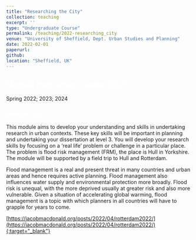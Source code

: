 ```yaml
---
title: "Researching the City"
collection: teaching
excerpt: ''
type: "Undergraduate Course"
permalink: /teaching/2022-researching_city
venue: "University of Sheffield, Dept. Urban Studies and Planning"
date: 2022-02-01
paperurl: 
github: 
location: "Sheffield, UK"
---
```


## <span style="color:white">Module Instructor; Leader 2024</span>
Spring 2022; 2023; 2024


### <span style="color:white">Module Aims</span>
This module aims to develop your understanding and skills in undertaking research in urban contexts. These key skills will be important in planning and undertaking your dissertation at level 3. You will develop your research skills by focusing on a ‘real life’ problem or challenge in a particular place. The problem is flood risk management (FRM), the place is Hull in Yorkshire. The module will be supported by a field trip to Hull and Rotterdam.  

Flood management is a real and present threat in many countries and urban areas and hence requires active planning. Flood management also influences water supply and environmental protection more broadly. Flood risk is unequal, with the more deprived usually at greater risk and also more vulnerable. Given a situation of accelerating global warming, flood management is a topic with which planners in all countries will have to grapple for years to come. 


[https://jacobmacdonald.org/posts/2022/04/rotterdam2022/](https://jacobmacdonald.org/posts/2022/04/rotterdam2022/){:target="_blank"}
